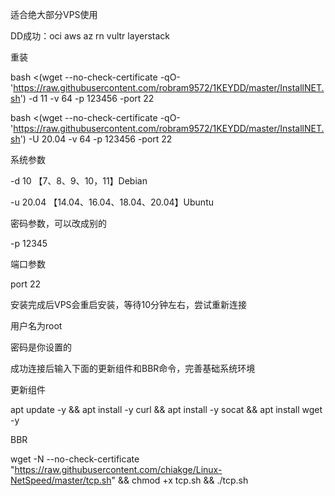 适合绝大部分VPS使用 

DD成功：oci  aws  az  rn  vultr  layerstack

重装

bash <(wget --no-check-certificate -qO- 'https://raw.githubusercontent.com/robram9572/1KEYDD/master/InstallNET.sh') -d 11 -v 64 -p 123456 -port 22

bash <(wget --no-check-certificate -qO- 'https://raw.githubusercontent.com/robram9572/1KEYDD/master/InstallNET.sh') -U 20.04 -v 64 -p 123456 -port 22


系统参数

-d 10  【7、8、9、10，11】Debian

-u 20.04  【14.04、16.04、18.04、20.04】Ubuntu

密码参数，可以改成别的


-p 12345

端口参数

port 22


安装完成后VPS会重启安装，等待10分钟左右，尝试重新连接

用户名为root

密码是你设置的

成功连接后输入下面的更新组件和BBR命令，完善基础系统环境


更新组件

apt update -y && apt install -y curl && apt install -y socat && apt install wget -y

BBR

wget -N --no-check-certificate "https://raw.githubusercontent.com/chiakge/Linux-NetSpeed/master/tcp.sh" && chmod +x tcp.sh && ./tcp.sh
